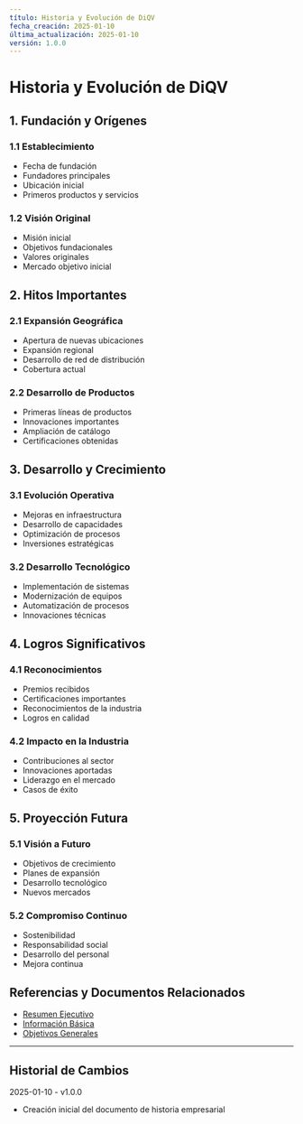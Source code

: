 ```yaml
---
título: Historia y Evolución de DiQV
fecha_creación: 2025-01-10
última_actualización: 2025-01-10
versión: 1.0.0
---
```


# Historia y Evolución de DiQV

## 1. Fundación y Orígenes

### 1.1 Establecimiento
- Fecha de fundación
- Fundadores principales
- Ubicación inicial
- Primeros productos y servicios

### 1.2 Visión Original
- Misión inicial
- Objetivos fundacionales
- Valores originales
- Mercado objetivo inicial

## 2. Hitos Importantes

### 2.1 Expansión Geográfica
- Apertura de nuevas ubicaciones
- Expansión regional
- Desarrollo de red de distribución
- Cobertura actual

### 2.2 Desarrollo de Productos
- Primeras líneas de productos
- Innovaciones importantes
- Ampliación de catálogo
- Certificaciones obtenidas

## 3. Desarrollo y Crecimiento

### 3.1 Evolución Operativa
- Mejoras en infraestructura
- Desarrollo de capacidades
- Optimización de procesos
- Inversiones estratégicas

### 3.2 Desarrollo Tecnológico
- Implementación de sistemas
- Modernización de equipos
- Automatización de procesos
- Innovaciones técnicas

## 4. Logros Significativos

### 4.1 Reconocimientos
- Premios recibidos
- Certificaciones importantes
- Reconocimientos de la industria
- Logros en calidad

### 4.2 Impacto en la Industria
- Contribuciones al sector
- Innovaciones aportadas
- Liderazgo en el mercado
- Casos de éxito

## 5. Proyección Futura

### 5.1 Visión a Futuro
- Objetivos de crecimiento
- Planes de expansión
- Desarrollo tecnológico
- Nuevos mercados

### 5.2 Compromiso Continuo
- Sostenibilidad
- Responsabilidad social
- Desarrollo del personal
- Mejora continua

## Referencias y Documentos Relacionados
- [Resumen Ejecutivo](../00_resumen_ejecutivo.md)
- [Información Básica](01_informacion_basica.md)
- [Objetivos Generales](../02_objetivos/01_objetivos_generales.md)

---
## Historial de Cambios
2025-01-10 - v1.0.0
- Creación inicial del documento de historia empresarial